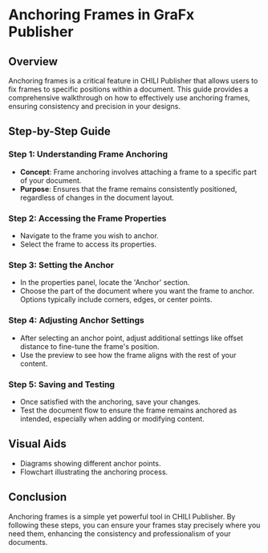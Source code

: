 # Anchoring Frames in GraFx Publisher

## Overview
Anchoring frames is a critical feature in CHILI Publisher that allows users to fix frames to specific positions within a document. This guide provides a comprehensive walkthrough on how to effectively use anchoring frames, ensuring consistency and precision in your designs.

## Step-by-Step Guide

### Step 1: Understanding Frame Anchoring
- **Concept**: Frame anchoring involves attaching a frame to a specific part of your document.
- **Purpose**: Ensures that the frame remains consistently positioned, regardless of changes in the document layout.

### Step 2: Accessing the Frame Properties
- Navigate to the frame you wish to anchor.
- Select the frame to access its properties.

### Step 3: Setting the Anchor
- In the properties panel, locate the 'Anchor' section.
- Choose the part of the document where you want the frame to anchor. Options typically include corners, edges, or center points.

### Step 4: Adjusting Anchor Settings
- After selecting an anchor point, adjust additional settings like offset distance to fine-tune the frame's position.
- Use the preview to see how the frame aligns with the rest of your content.

### Step 5: Saving and Testing
- Once satisfied with the anchoring, save your changes.
- Test the document flow to ensure the frame remains anchored as intended, especially when adding or modifying content.

## Visual Aids
- Diagrams showing different anchor points.
- Flowchart illustrating the anchoring process.

## Conclusion
Anchoring frames is a simple yet powerful tool in CHILI Publisher. By following these steps, you can ensure your frames stay precisely where you need them, enhancing the consistency and professionalism of your documents.
